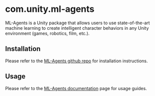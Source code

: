 # com.unity.ml-agents

ML-Agents is a Unity package that allows users to use state-of-the-art machine learning to create intelligent character behaviors in any Unity environment (games, robotics, film, etc.).

## Installation

Please refer to the [ML-Agents github repo] for installation instructions.

## Usage

Please refer to the [ML-Agents documentation] page for usage guides.


[ML-Agents github repo]: https://github.com/Unity-Technologies/ml-agents
[ML-Agents documentation]: https://unity-technologies.github.io/ml-agents/